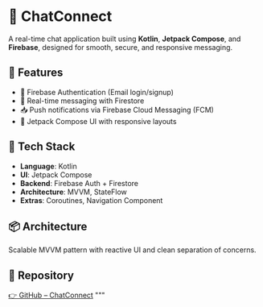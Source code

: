 # 💬 ChatConnect

A real-time chat application built using **Kotlin**, **Jetpack Compose**, and **Firebase**, designed for smooth, secure, and responsive messaging.

## 🚀 Features
- 🔐 Firebase Authentication (Email login/signup)
- 💬 Real-time messaging with Firestore
- 📥 Push notifications via Firebase Cloud Messaging (FCM)
- 🎨 Jetpack Compose UI with responsive layouts

## 🧰 Tech Stack
- **Language**: Kotlin
- **UI**: Jetpack Compose
- **Backend**: Firebase Auth + Firestore
- **Architecture**: MVVM, StateFlow
- **Extras**: Coroutines, Navigation Component

## 📦 Architecture
Scalable MVVM pattern with reactive UI and clean separation of concerns.

## 🔗 Repository
[👉 GitHub – ChatConnect](https://github.com/nishantmodi92/chatconnect-android)
"""
